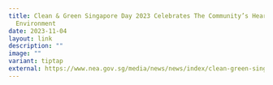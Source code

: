```yaml
---
title: Clean & Green Singapore Day 2023 Celebrates The Community’s Heart For The
  Environment
date: 2023-11-04
layout: link
description: ""
image: ""
variant: tiptap
external: https://www.nea.gov.sg/media/news/news/index/clean-green-singapore-day-2023-celebrates-the-community-s-heart-for-the-environment
---
```

